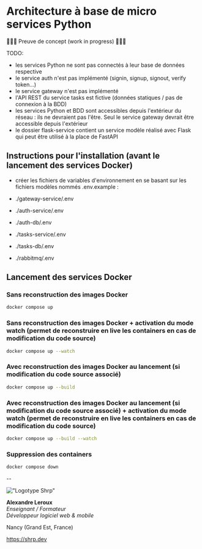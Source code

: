 # Architecture à base de micro services Python

🚨🚨🚨 Preuve de concept (work in progress) 🚨🚨🚨

TODO:

- les services Python ne sont pas connectés à leur base de données respective
- le service auth n'est pas implémenté (signin, signup, signout, verify token...)
- le service gateway n'est pas implémenté
- l'API REST du service tasks est fictive (données statiques / pas de connexion à la BDD)
- les services Python et BDD sont accessibles depuis l'extérieur du réseau : ils ne devraient pas l'être. Seul le service gateway devrait être accessible depuis l'extérieur
- le dossier flask-service contient un service modèle réalisé avec Flask qui peut être utilisé à la place de FastAPI

## Instructions pour l'installation (avant le lancement des services Docker)

- créer les fichiers de variables d'environnement en se basant sur les fichiers modèles nommés .env.example :

- ./gateway-service/.env
- ./auth-service/.env
- ./auth-db/.env
- ./tasks-service/.env
- ./tasks-db/.env
- ./rabbitmq/.env

## Lancement des services Docker

### Sans reconstruction des images Docker

```sh
docker compose up
```

### Sans reconstruction des images Docker + activation du mode watch (permet de reconstruire en live les containers en cas de modification du code source)

```sh
docker compose up --watch
```

### Avec reconstruction des images Docker au lancement (si modification du code source associé)

```sh
docker compose up --build
```

### Avec reconstruction des images Docker au lancement (si modification du code source associé) + activation du mode watch (permet de reconstruire en live les containers en cas de modification du code source)

```sh
docker compose up --build --watch
```

### Suppression des containers

```sh
docker compose down
```

--

!["Logotype Shrp"](https://sherpa.one/images/sherpa-logotype.png)

__Alexandre Leroux__  
_Enseignant / Formateur_  
_Développeur logiciel web & mobile_

Nancy (Grand Est, France)

<https://shrp.dev>
